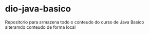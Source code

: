 # dio-java-basico
Repositorio para armazena todo o conteudo do curso de Java Basico
alteramdo conteudo de forma local


